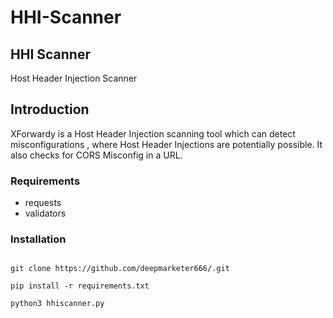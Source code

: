 # HHI-Scanner


## HHI Scanner

Host Header Injection Scanner


## Introduction

XForwardy is a Host Header Injection scanning tool which can detect misconfigurations , where Host Header Injections are potentially possible. It also checks for CORS Misconfig in a URL.


### Requirements

* requests
* validators

### Installation

```

git clone https://github.com/deepmarketer666/.git

pip install -r requirements.txt

python3 hhiscanner.py 

```
